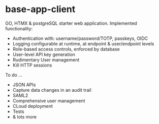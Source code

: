 # base-app-client

GO, HTMX & postgreSQL starter web application.
Implemented functionality:
- Authentication with: username/password/TOTP, passkeys, OIDC
- Logging configurable at runtime, at endpoint & user/endpoint levels
- Role-based access controls, enforced by database
- User-level API key generation
- Rudimentary User management
- Kill HTTP sessions

To do ...
- JSON APIs
- Capture data changes in an audit trail
- SAML2
- Comprehensive user management
- CLoud deployment
- Tests
- & lots more
